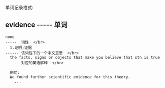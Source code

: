 单词记录格式: </br>

evidence                                                                 -----  单词 </br> 
 ------   
    none                                                                      -----  词性  </br> 
      1.证明;证据                                                             ------ 该词性下的一个中文意思  </br> 
      the facts, signs or objects that make you believe that sth is true    ------ 对应的英语解释  </br> 
      
      例句:
      We found further scientific evidence for this theory.
        ...

